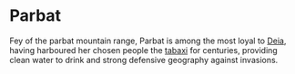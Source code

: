 # Parbat

Fey of the parbat mountain range, Parbat is among the most loyal to [Deia](/lore/cosmology/fey/major_fey/deia.md), having harboured her chosen people the [tabaxi](/lore/species/tabaxi.md) for centuries, providing clean water to drink and strong defensive geography against invasions.
